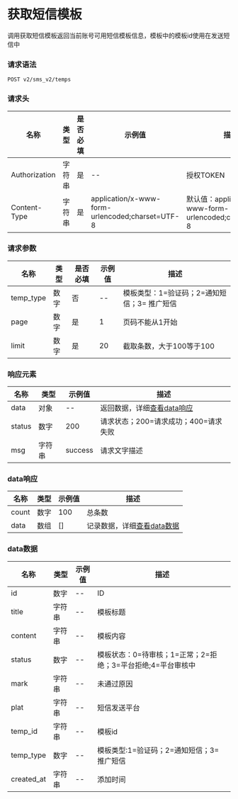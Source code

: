 # 获取短信模板

调用获取短信模板返回当前账号可用短信模板信息，模板中的模板id使用在发送短信中

### 请求语法

```
POST v2/sms_v2/temps
```

### 请求头

| 名称 | 类型|是否必填 |示例值| 描述|
|---|---|---|---|---|
| Authorization | 字符串|是|--| 授权TOKEN |
| Content-Type | 字符串|是|application/x-www-form-urlencoded;charset=UTF-8| 默认值：application/x-www-form-urlencoded;charset=UTF-8 |

### 请求参数

| 名称 | 类型|是否必填 |示例值| 描述|
|---|---|---|---|---|
| temp_type | 数字|否|--| 模板类型：1=验证码；2=通知短信；3= 推广短信|
| page | 数字|是|1| 页码不能从1开始 |
| limit | 数字|是|20| 截取条数，大于100等于100 |

### 响应元素

| 名称 | 类型 |示例值| 描述|
|---|---|---|---| 
| data | 对象|--| 返回数据，详细[查看data响应](#data) |
| status | 数字|200| 请求状态；200=请求成功；400=请求失败 |
| msg | 字符串|success| 请求文字描述 |

### <a id='data'>data响应</a>

| 名称 | 类型 |示例值| 描述|
|---|---|---|---| 
| count | 数字|100| 总条数 |
| data | 数组|[]| 记录数据，详细[查看data数据](#data-list) |

### <a id='data-list'>data数据</a>

| 名称 | 类型 |示例值| 描述|
|---|---|---|---| 
| id | 数字|--| ID |
| title | 字符串|--| 模板标题 |
| content | 字符串|--| 模板内容 |
| status | 数字|--| 模板状态：0=待审核；1=正常；2=拒绝；3=平台拒绝;4=平台审核中	|
| mark | 字符串|--| 未通过原因 |
| plat | 字符串|--| 短信发送平台 |
| temp_id | 字符串|--| 模板id |
| temp_type | 数字|--| 模板类型:1=验证码；2=通知短信；3= 推广短信 |
| created_at | 字符串|--| 添加时间 |

